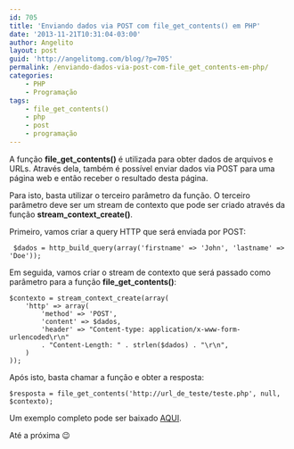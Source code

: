 ```yaml
---
id: 705
title: 'Enviando dados via POST com file_get_contents() em PHP'
date: '2013-11-21T10:31:04-03:00'
author: Angelito
layout: post
guid: 'http://angelitomg.com/blog/?p=705'
permalink: /enviando-dados-via-post-com-file_get_contents-em-php/
categories:
    - PHP
    - Programação
tags:
    - file_get_contents()
    - php
    - post
    - programação
---
```


A função **file\_get\_contents()** é utilizada para obter dados de arquivos e URLs. Através dela, também é possível enviar dados via POST para uma página web e então receber o resultado desta página.

Para isto, basta utilizar o terceiro parâmetro da função. O terceiro parâmetro deve ser um stream de contexto que pode ser criado através da função **stream\_context\_create()**.

Primeiro, vamos criar a query HTTP que será enviada por POST:

` $dados = http_build_query(array('firstname' => 'John', 'lastname' => 'Doe'));`

Em seguida, vamos criar o stream de contexto que será passado como parâmetro para a função **file\_get\_contents()**:

`$contexto = stream_context_create(array(`  
`    'http' => array(`  
`        'method' => 'POST',`  
`        'content' => $dados,`  
`        'header' => "Content-type: application/x-www-form-urlencoded\r\n"`  
`        . "Content-Length: " . strlen($dados) . "\r\n",`  
`    )`  
`));`

Após isto, basta chamar a função e obter a resposta:

`$resposta = file_get_contents('http://url_de_teste/teste.php', null, $contexto);`

Um exemplo completo pode ser baixado [AQUI](https://angelitomg.github.io/downloads/file_get_contents_post.zip).

Até a próxima 😉